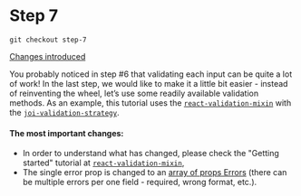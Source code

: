 # Step 7

```
git checkout step-7
```

[Changes introduced](https://github.com/szymonmichalak/react-forms-path/compare/step-6...step-7)

You probably noticed in step #6 that validating each input can be quite a lot of work! In the last step, we would like to make it a little bit easier - instead of reinventing the wheel, let’s use some readily available validation methods. As an example, this tutorial uses the [`react-validation-mixin`](https://github.com/jurassix/react-validation-mixin) with the [`joi-validation-strategy`](https://github.com/jurassix/joi-validation-strategy).

#### The most important changes:

- In order to understand what has changed, please check the "Getting started" tutorial at [`react-validation-mixin`](https://jurassix.gitbooks.io/docs-react-validation-mixin/content/overview/getting-started.html),
- The single error prop is changed to an [array of props Errors](https://github.com/szymonmichalak/react-forms-path/blob/step-7/src/components/Input.js#L16) (there can be multiple errors per one field - required, wrong format, etc.).

